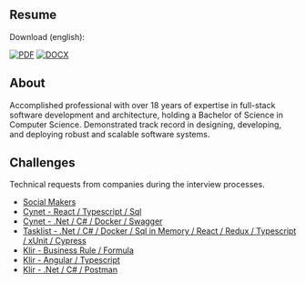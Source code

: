 ## Resume
Download (english):

[![PDF](https://img.shields.io/badge/PDF-000000.svg?style=for-the-badge)](https://github.com/p4ndev/p4ndev/raw/main/GustavoJaquesResume.pdf)
[![DOCX](https://img.shields.io/badge/DOCX-000000.svg?style=for-the-badge)](https://github.com/p4ndev/p4ndev/raw/main/GustavoJaquesResume.docx)

## About

Accomplished professional with over 18 years of expertise in full-stack software development and architecture, holding a Bachelor of Science in Computer Science. Demonstrated track record in designing, developing, and deploying robust and scalable software systems.

## Challenges

Technical requests from companies during the interview processes.

- [Social Makers](https://www.youtube.com/playlist?list=PLX10LPZ3ZpwaDY_sEfdM79_SxtvbrS6La)
- [Cynet - React / Typescript / Sql](https://www.loom.com/share/4cd3e9ad7bd0426c8f79ef5a49592091)
- [Cynet - .Net / C# / Docker / Swagger](https://www.loom.com/share/991a6064e36f41e0ab2d557855901292)
- [Tasklist - .Net / C# / Docker / Sql in Memory / React / Redux / Typescript / xUnit / Cypress](https://www.loom.com/share/b70672b642914cf5b97de16ed7e93eef)
- [Klir - Business Rule / Formula](https://www.loom.com/share/312e2f7818d04c11adb87e072ad890d5)
- [Klir - Angular / Typescript](https://www.loom.com/share/dd72085467fc49e0b5a5695a2ceda4be)
- [Klir - .Net / C# / Postman](https://www.loom.com/share/61b1cbb23a22461290495eaaa4388844)
